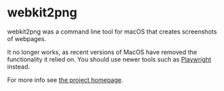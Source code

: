 # webkit2png

webkit2png was a command line tool for macOS that creates screenshots of
webpages.

It no longer works, as recent versions of MacOS have removed the
functionality it relied on. You should use newer tools such as
[Playwright](https://playwright.dev) instead.

For more info see [the project homepage](http://www.paulhammond.org/webkit2png/).
